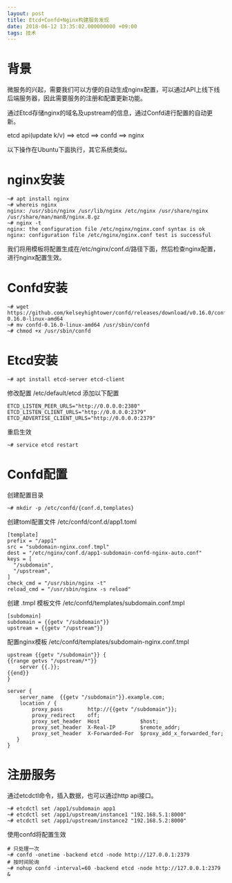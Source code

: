 ```yaml
---
layout: post
title: Etcd+Confd+Nginx构建服务发现
date: 2018-06-12 13:35:02.000000000 +09:00
tags: 技术
---
```


# 背景
微服务的兴起，需要我们可以方便的自动生成nginx配置，可以通过API上线下线后端服务器，因此需要服务的注册和配置更新功能。

通过Etcd存储nginx的域名及upstream的信息，通过Confd进行配置的自动更新。

etcd api(update k/v) ==> etcd ==> confd ==> nginx 

以下操作在Ubuntu下面执行，其它系统类似。

# nginx安装
```shell
~# apt install nginx
~# whereis nginx
nginx: /usr/sbin/nginx /usr/lib/nginx /etc/nginx /usr/share/nginx /usr/share/man/man8/nginx.8.gz
~# nginx -t
nginx: the configuration file /etc/nginx/nginx.conf syntax is ok
nginx: configuration file /etc/nginx/nginx.conf test is successful
```

我们将用模板将配置生成在/etc/nginx/conf.d/路径下面，然后检查nginx配置，进行nginx配置生效。

# Confd安装
```shell
~# wget https://github.com/kelseyhightower/confd/releases/download/v0.16.0/confd-0.16.0-linux-amd64
~# mv confd-0.16.0-linux-amd64 /usr/sbin/confd
~# chmod +x /usr/sbin/confd
```

# Etcd安装
```shell
~# apt install etcd-server etcd-client
```

修改配置 /etc/default/etcd 添加以下配置
```vim
ETCD_LISTEN_PEER_URLS="http://0.0.0.0:2380"
ETCD_LISTEN_CLIENT_URLS="http://0.0.0.0:2379"
ETCD_ADVERTISE_CLIENT_URLS="http://0.0.0.0:2379"
```

重启生效
```shell
~# service etcd restart
```

# Confd配置
创建配置目录
```shell
~# mkdir -p /etc/confd/{conf.d,templates}
```

创建toml配置文件 /etc/confd/conf.d/app1.toml
```vim
[template]
prefix = "/app1"
src = "subdomain-nginx.conf.tmpl"
dest = "/etc/nginx/conf.d/app1-subdomain-confd-nginx-auto.conf"
keys = [
  "/subdomain",
  "/upstream",
]
check_cmd = "/usr/sbin/nginx -t"
reload_cmd = "/usr/sbin/nginx -s reload"
```

创建 .tmpl 模板文件 /etc/confd/templates/subdomain.conf.tmpl 
```vim
[subdomain]
subdomain = {{getv "/subdomain"}}
upstream = {{getv "/upstream"}}
```

配置nginx模板 /etc/confd/templates/subdomain-nginx.conf.tmpl 
```vim
upstream {{getv "/subdomain"}} {
{{range getvs "/upstream/*"}}
    server {{.}};
{{end}}
}

server {
    server_name  {{getv "/subdomain"}}.example.com;
    location / {
        proxy_pass        http://{{getv "/subdomain"}};
        proxy_redirect    off;
        proxy_set_header  Host             $host;
        proxy_set_header  X-Real-IP        $remote_addr;
        proxy_set_header  X-Forwarded-For  $proxy_add_x_forwarded_for;
   }
}
```

# 注册服务
通过etcdctl命令，插入数据，也可以通过http api接口。
```shell
~# etcdctl set /app1/subdomain app1
~# etcdctl set /app1/upstream/instance1 "192.168.5.1:8000"
~# etcdctl set /app1/upstream/instance2 "192.168.5.2:8000"
```

使用confd将配置生效
```shell
# 只处理一次
~# confd -onetime -backend etcd -node http://127.0.0.1:2379
# 按时间轮询
~# nohup confd -interval=60 -backend etcd -node http://127.0.0.1:2379 &
```
